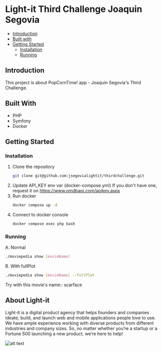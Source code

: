 # Light-it Third Challenge Joaquin Segovia

- [Introduction](#introduction)
- [Built with](#built-with)
- [Getting Started](#getting-started)
  - [Installation](#installation)
  - [Running](#running)

## Introduction

This project is about PopCornTime! app - Joaquin Segovia's Third Challenge.

## Built With

- PHP
- Symfony
- Docker

## Getting Started

### Installation

1. Clone the repository
   ```sh
   git clone git@github.com:jsegovialightit/thirdchallenge.git
   ```
2. Update API_KEY env var (docker-compose.yml)
    If you don't have one, request it on https://www.omdbapi.com/apikey.aspx
3. Run docker
   ```sh
   docker compose up -d
   ```
4. Connect to docker console
   ```sh
   docker compose exec php bash
   ```
### Running

A. Normal
   ```sh
   ./moviepedia show [movieName]
   ```
B. With fullPlot
   ```sh
   ./moviepedia show [movieName] --fullPlot
   ```

Try with this movie's name:: scarface


## About Light-it

Light-it is a digital product agency that helps founders and companies ideate, build, and launch web and mobile applications people love to use. We have ample experience working with diverse products from different industries and company sizes. So, no matter whether you’re a startup or a Fortune 500 launching a new product, we’re here to help!







![alt text](https://github.com/jsegovialightit/thirdchallenge/blob/main/Assests/Screen_Recording_2022-10-17_at_10_30_08_2_MOV_AdobeExpress.gif)
